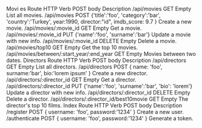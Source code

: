 Movi
es
Route 	HTTP Verb 	POST body 	Description
/api/movies 	GET 	Empty 	List all movies.
/api/movies 	POST 	{'title':'foo', 'category':'bar', 'country':'Turkey', year:1990, director:"id", imdb_score: 9.7 } 	Create a new movie.
/api/movies/:movie_id 	GET 	Empty 	Get a movie.
/api/movies/:movie_id 	PUT 	{'name':'foo', 'surname':'bar'} 	Update a movie with new info.
/api/movies/:movie_id 	DELETE 	Empty 	Delete a movie.
/api/movies/top10 	GET 	Empty 	Get the top 10 movies.
/api/movies/between/:start_year/:end_year 	GET 	Empty 	Movies between two dates.
Directors
Route 	HTTP Verb 	POST body 	Description
/api/directors 	GET 	Empty 	List all directors.
/api/directors 	POST 	{ name: 'foo', surname:'bar', bio:'lorem ipsum' } 	Create a new director.
/api/directors/:director_id 	GET 	Empty 	Get a director.
/api/directors/:director_id 	PUT 	{'name':'foo', 'surname':'bar', 'bio': 'lorem'} 	Update a director with new info.
/api/directors/:director_id 	DELETE 	Empty 	Delete a director.
/api/directors/:director_id/best10movie 	GET 	Empty 	The director's top 10 films.
Index
Route 	HTTP Verb 	POST body 	Description
/register 	POST 	{ username: 'foo', password:'1234' } 	Create a new user.
/authenticate 	POST 	{ username: 'foo', password:'1234' } 	Generate a token.
